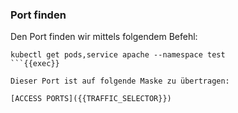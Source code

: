 ### Port finden

Den Port finden wir mittels folgendem Befehl:

```plain
kubectl get pods,service apache --namespace test
```{{exec}}

Dieser Port ist auf folgende Maske zu übertragen:

[ACCESS PORTS]({{TRAFFIC_SELECTOR}})
